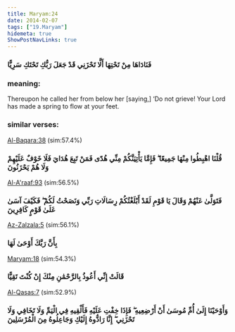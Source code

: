 ```yaml
---
title: Maryam:24
date: 2014-02-07
tags: ["19.Maryam"]
hidemeta: true 
ShowPostNavLinks: true 
---
```

### فَنَادَاهَا مِنْ تَحْتِهَا أَلَّا تَحْزَنِي قَدْ جَعَلَ رَبُّكِ تَحْتَكِ سَرِيًّا
### meaning: 
Thereupon he called her from below her [saying,] ‘Do not grieve! Your Lord has made a spring to flow at your feet.
### similar verses: 

[Al-Baqara:38](/2/38) (sim:57.4%)

### قُلْنَا اهْبِطُوا مِنْهَا جَمِيعًا ۖ فَإِمَّا يَأْتِيَنَّكُمْ مِنِّي هُدًى فَمَنْ تَبِعَ هُدَايَ فَلَا خَوْفٌ عَلَيْهِمْ وَلَا هُمْ يَحْزَنُونَ

[Al-A'raaf:93](/7/93) (sim:56.5%)

### فَتَوَلَّىٰ عَنْهُمْ وَقَالَ يَا قَوْمِ لَقَدْ أَبْلَغْتُكُمْ رِسَالَاتِ رَبِّي وَنَصَحْتُ لَكُمْ ۖ فَكَيْفَ آسَىٰ عَلَىٰ قَوْمٍ كَافِرِينَ

[Az-Zalzala:5](/99/5) (sim:56.1%)

### بِأَنَّ رَبَّكَ أَوْحَىٰ لَهَا

[Maryam:18](/19/18) (sim:54.3%)

### قَالَتْ إِنِّي أَعُوذُ بِالرَّحْمَٰنِ مِنْكَ إِنْ كُنْتَ تَقِيًّا

[Al-Qasas:7](/28/7) (sim:52.9%)

### وَأَوْحَيْنَا إِلَىٰ أُمِّ مُوسَىٰ أَنْ أَرْضِعِيهِ ۖ فَإِذَا خِفْتِ عَلَيْهِ فَأَلْقِيهِ فِي الْيَمِّ وَلَا تَخَافِي وَلَا تَحْزَنِي ۖ إِنَّا رَادُّوهُ إِلَيْكِ وَجَاعِلُوهُ مِنَ الْمُرْسَلِينَ
